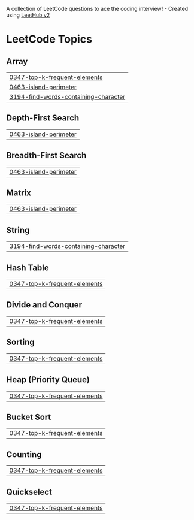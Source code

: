A collection of LeetCode questions to ace the coding interview! - Created using [LeetHub v2](https://github.com/arunbhardwaj/LeetHub-2.0)
<!---LeetCode Topics Start-->
# LeetCode Topics
## Array
|  |
| ------- |
| [0347-top-k-frequent-elements](https://github.com/JamessLin/leetcode/tree/master/0347-top-k-frequent-elements) |
| [0463-island-perimeter](https://github.com/JamessLin/leetcode/tree/master/0463-island-perimeter) |
| [3194-find-words-containing-character](https://github.com/JamessLin/leetcode/tree/master/3194-find-words-containing-character) |
## Depth-First Search
|  |
| ------- |
| [0463-island-perimeter](https://github.com/JamessLin/leetcode/tree/master/0463-island-perimeter) |
## Breadth-First Search
|  |
| ------- |
| [0463-island-perimeter](https://github.com/JamessLin/leetcode/tree/master/0463-island-perimeter) |
## Matrix
|  |
| ------- |
| [0463-island-perimeter](https://github.com/JamessLin/leetcode/tree/master/0463-island-perimeter) |
## String
|  |
| ------- |
| [3194-find-words-containing-character](https://github.com/JamessLin/leetcode/tree/master/3194-find-words-containing-character) |
## Hash Table
|  |
| ------- |
| [0347-top-k-frequent-elements](https://github.com/JamessLin/leetcode/tree/master/0347-top-k-frequent-elements) |
## Divide and Conquer
|  |
| ------- |
| [0347-top-k-frequent-elements](https://github.com/JamessLin/leetcode/tree/master/0347-top-k-frequent-elements) |
## Sorting
|  |
| ------- |
| [0347-top-k-frequent-elements](https://github.com/JamessLin/leetcode/tree/master/0347-top-k-frequent-elements) |
## Heap (Priority Queue)
|  |
| ------- |
| [0347-top-k-frequent-elements](https://github.com/JamessLin/leetcode/tree/master/0347-top-k-frequent-elements) |
## Bucket Sort
|  |
| ------- |
| [0347-top-k-frequent-elements](https://github.com/JamessLin/leetcode/tree/master/0347-top-k-frequent-elements) |
## Counting
|  |
| ------- |
| [0347-top-k-frequent-elements](https://github.com/JamessLin/leetcode/tree/master/0347-top-k-frequent-elements) |
## Quickselect
|  |
| ------- |
| [0347-top-k-frequent-elements](https://github.com/JamessLin/leetcode/tree/master/0347-top-k-frequent-elements) |
<!---LeetCode Topics End-->